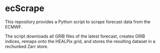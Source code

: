 # ecScrape

This repository provides a Python script to scrape forecast data from the ECMWF.

The script downloads all GRIB files of the latest forecast, creates GRIB indices,
remaps onto the HEALPix grid, and stores the resulting dataset in a rechunked Zarr store.
